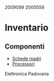 2009099
2000556

# Inventario

## Componenti

- [Schede madri](https://github.com/elenam001/MTSS/blob/main/inventario.md)
- [Processori](https://github.com/elenam001/MTSS/blob/main/processori.md)

Elettronica Padovana

